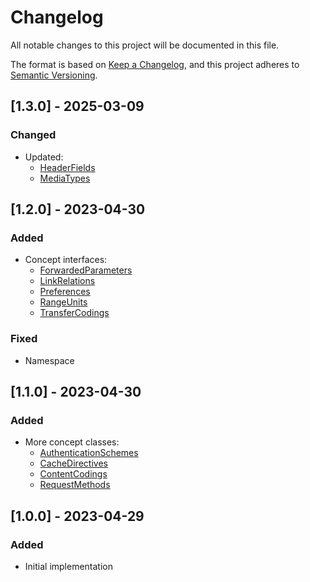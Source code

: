 # Changelog

All notable changes to this project will be documented in this file.

The format is based on [Keep a Changelog](https://keepachangelog.com/en/1.0.0/),
and this project adheres to [Semantic Versioning](https://semver.org/spec/v2.0.0.html).

## [1.3.0] - 2025-03-09
### Changed
- Updated:
  - [HeaderFields](./src/HeaderFields.php)
  - [MediaTypes](./src/MediaTypes.php)

## [1.2.0] - 2023-04-30
### Added
- Concept interfaces:
  - [ForwardedParameters](./src/ForwardedParameters.php)
  - [LinkRelations](./src/LinkRelations.php)
  - [Preferences](./src/Preferences.php)
  - [RangeUnits](./src/RangeUnits.php)
  - [TransferCodings](./src/TransferCodings.php)

### Fixed
- Namespace

## [1.1.0] - 2023-04-30
### Added
- More concept classes:
  - [AuthenticationSchemes](./src/AuthenticationSchemes.php)
  - [CacheDirectives](./src/CacheDirectives.php)
  - [ContentCodings](./src/ContentCodings.php)
  - [RequestMethods](./src/RequestMethods.php)

## [1.0.0] - 2023-04-29
### Added
- Initial implementation
